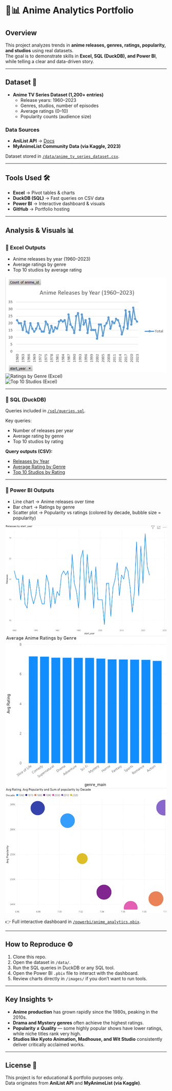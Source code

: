 # 🎥📊 Anime Analytics Portfolio

## Overview  
This project analyzes trends in **anime releases, genres, ratings, popularity, and studios** using real datasets.  
The goal is to demonstrate skills in **Excel, SQL (DuckDB), and Power BI**, while telling a clear and data-driven story.

---

## Dataset 📂  
- **Anime TV Series Dataset (1,200+ entries)**  
  - Release years: 1960–2023  
  - Genres, studios, number of episodes  
  - Average ratings (0–10)  
  - Popularity counts (audience size)  

### Data Sources  
- **AniList API** → [Docs](https://anilist.gitbook.io/anilist-apiv2-docs/)  
- **MyAnimeList Community Data (via Kaggle, 2023)**  

Dataset stored in [`/data/anime_tv_series_dataset.csv`](data/anime_tv_series_dataset.csv).

---

## Tools Used 🛠️  
- **Excel** → Pivot tables & charts  
- **DuckDB (SQL)** → Fast queries on CSV data  
- **Power BI** → Interactive dashboard & visuals  
- **GitHub** → Portfolio hosting  

---

## Analysis & Visuals 📊  

### 🔹 Excel Outputs
- Anime releases by year (1960–2023)  
- Average ratings by genre  
- Top 10 studios by average rating  

![Releases by Year (Excel)](images/releases_by_year.png)  
![Ratings by Genre (Excel)](images/avg_rating_by_genre.png)  
![Top 10 Studios (Excel)](images/top10_studios.png)  

---

### 🔹 SQL (DuckDB)  
Queries included in [`/sql/queries.sql`](sql/queries.sql).  

Key queries:  
- Number of releases per year  
- Average rating by genre  
- Top 10 studios by rating  

**Query outputs (CSV):**  
- [Releases by Year](sql/releases_by_year.csv)  
- [Average Rating by Genre](sql/avg_rating_by_genre.csv)  
- [Top 10 Studios by Rating](sql/top10_studios.csv)  

---

### 🔹 Power BI Outputs
- Line chart → Anime releases over time  
- Bar chart → Ratings by genre  
- Scatter plot → Popularity vs ratings (colored by decade, bubble size = popularity)  

![Releases by Year (Power BI)](images/releases_by_year_pbi.png)  
![Ratings by Genre (Power BI)](images/avg_rating_by_genre_pbi.png)  
![Popularity vs Rating (Power BI)](images/popularity_vs_rating_pbi.png)  

👉 Full interactive dashboard in [`/powerbi/anime_analytics.pbix`](powerbi/anime_analytics.pbix).  

---

## How to Reproduce ⚙️  
1. Clone this repo.  
2. Open the dataset in `/data/`.  
3. Run the SQL queries in DuckDB or any SQL tool.  
4. Open the Power BI `.pbix` file to interact with the dashboard.  
5. Review charts directly in `/images/` if you don’t want to run tools.  

---

## Key Insights ✨  
- **Anime production** has grown rapidly since the 1980s, peaking in the 2010s.  
- **Drama and Mystery genres** often achieve the highest ratings.  
- **Popularity ≠ Quality** — some highly popular shows have lower ratings, while niche titles rank very high.  
- **Studios like Kyoto Animation, Madhouse, and Wit Studio** consistently deliver critically acclaimed works.  

---

## License 📜  
This project is for educational & portfolio purposes only.  
Data originates from **AniList API** and **MyAnimeList (via Kaggle)**.
